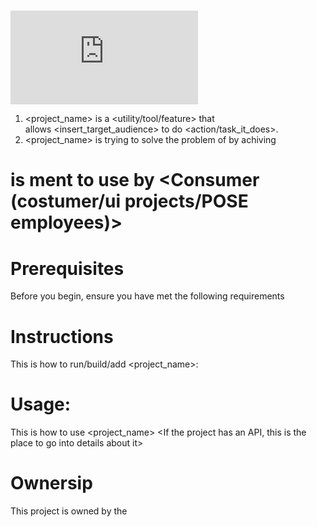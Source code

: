 # <Project Name>
![GitHub repo size](https://img.shields.io/github/repo-size/scottydocs/README-template.md)

1. <project_name> is a <utility/tool/feature> that allows <insert_target_audience> to do <action/task_it_does>.
2. <project_name> is trying to solve the problem of <problem> by achiving <Achivment goals>

# <This proje> is ment to use by <Consumer (costumer/ui projects/POSE employees)>

# Prerequisites 
Before you begin, ensure you have met the following requirements
  <list of requirements>

# Instructions
This is how to run/build/add <project_name>:
<instructions>

# Usage:
This is how to use <project_name>
<If the project has an API, this is the place to go into details about it>

# Ownersip
This project is owned by the [<team name>](<team github link>)
